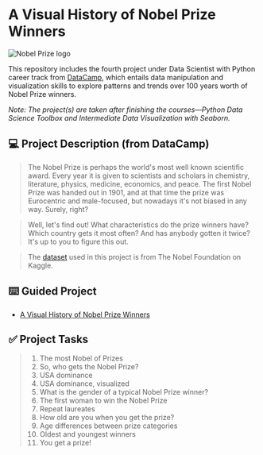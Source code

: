 # **A Visual History of Nobel Prize Winners**
![Nobel Prize logo](https://upload.wikimedia.org/wikipedia/en/e/ed/Nobel_Prize.png?20131011153104)

This repository includes the fourth project under Data Scientist with Python career track from [DataCamp](https://www.datacamp.com/tracks/data-scientist-with-python), which entails data manipulation and visualization skills to explore patterns and trends over 100 years worth of Nobel Prize winners.

*Note: The project(s) are taken after finishing the courses—Python Data Science Toolbox and Intermediate Data Visualization with Seaborn.*

## :computer: Project Description (from DataCamp)
> The Nobel Prize is perhaps the world's most well known scientific award. Every year it is given to scientists and scholars in chemistry, literature, physics, medicine, economics, and peace. The first Nobel Prize was handed out in 1901, and at that time the prize was Eurocentric and male-focused, but nowadays it's not biased in any way. Surely, right?

> Well, let's find out! What characteristics do the prize winners have? Which country gets it most often? And has anybody gotten it twice? It's up to you to figure this out.

> The [dataset](https://www.kaggle.com/nobelfoundation/nobel-laureates) used in this project is from The Nobel Foundation on Kaggle.

## :keyboard: Guided Project
- [A Visual History of Nobel Prize Winners](https://github.com/zwnq/A-Visual-History-of-Nobel-Prize-Winners/blob/main/A%20Visual%20History%20of%20Nobel%20Prize%20Winners/notebook.ipynb)

## :white_check_mark: Project Tasks
> 1. The most Nobel of Prizes
> 2. So, who gets the Nobel Prize?
> 3. USA dominance
> 4. USA dominance, visualized
> 5. What is the gender of a typical Nobel Prize winner?
> 6. The first woman to win the Nobel Prize
> 7. Repeat laureates
> 8. How old are you when you get the prize?
> 9. Age differences between prize categories
> 10. Oldest and youngest winners
> 11. You get a prize!
